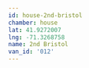 ```yaml
---
id: house-2nd-bristol
chamber: house
lat: 41.9272007
lng: -71.3268758
name: 2nd Bristol
van_id: '012'
---
```

